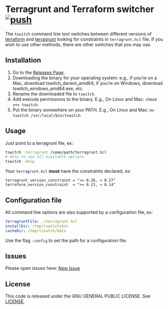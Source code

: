 # Terragrunt and Terraform switcher [![push](https://github.com/gmcoringa/tswitch/workflows/push/badge.svg?branch=main&event=push)](https://github.com//gmcoringa/tswitch/actions)

The `tswitch` command line tool switches between different versions of [terraform](https://www.terraform.io/) and [terragrunt](https://terragrunt.gruntwork.io/) looking for constraints in `terragrunt.hcl` file. If you wish to use other methods, there are other switches that you may use. 

## Installation

1. Go to the [Releases Page](https://github.com/gmcoringa/tswitch/releases).
2. Downloading the binary for your operating system: e.g., if you’re on a Mac, download tswitch_darwin_amd64; if you’re on Windows, download tswitch_windows_amd64.exe, etc.
3. Rename the downloaded file to `tswitch`.
4. Add execute permissions to the binary. E.g., On Linux and Mac: `chmod u+x tswitch`.
5. Put the binary somewhere on your PATH. E.g., On Linux and Mac: `mv tswitch /usr/local/bin/tswitch`.

## Usage

Just point to a terragrunt file, ex:
```bash
tswitch -terragrunt /some/path/terragrunt.hcl
# Help to see all available options
tswitch -help
```

Your `terragrunt.hcl` **must** have the constraints declared, ex:
```
terragrunt_version_constraint = ">= 0.26, < 0.27"
terraform_version_constraint  = ">= 0.13, < 0.14"
```

## Configuration file

All command line options are also supported by a configuration file, ex:
```yaml
terragruntFile: ./terragrunt.hcl
installDir: /tmp/tswitch/bin
cacheDir: /tmp/tsiwtch/data
```

Use the flag `-config` to set the path for a configuration file.

## Issues

Please open  *issues* here:  [New Issue](https://github.com/gmcoringa/tswitch/issues)

## License

This code is released under the GNU GENERAL PUBLIC LICENSE. See [LICENSE](LICENSE).

